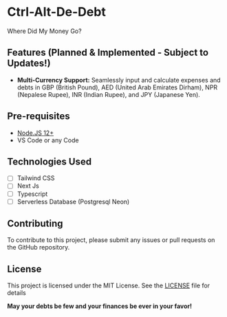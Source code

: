 # Ctrl-Alt-De-Debt
Where Did My Money Go?

## Features (Planned & Implemented - Subject to Updates!)

* **Multi-Currency Support:** Seamlessly input and calculate expenses and debts in  GBP (British Pound), AED (United Arab Emirates Dirham), NPR (Nepalese Rupee), INR (Indian Rupee), and JPY (Japanese Yen).

## Pre-requisites

- [Node.JS 12+](https://nodejs.org/en/)
- VS Code or any Code

## Technologies Used
- [ ] Tailwind CSS
- [ ] Next Js
- [ ] Typescript
- [ ] Serverless Database (Postgresql Neon)

## Contributing

To contribute to this project, please submit any issues or pull requests on the GitHub repository.

## License

This project is licensed under the MIT License.  See the [LICENSE](LICENSE) file for details

**May your debts be few and your finances be ever in your favor!**
